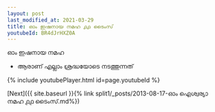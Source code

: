 ```yaml
---
layout: post
last_modified_at: 2021-03-29
title: ഓം ഇഷനായ നമഹ ൧൧ ടൈംസ്
youtubeId: BR4dJrHXZ0A
---
```

 
 
 ഓം ഇഷനായ നമഹ 
 
 -  ആരാണ് എല്ലാം ശ്രദ്ധയോടെ നടത്തുന്നത് 
 
  
 
  
 
 
 
 
 
 


{% include youtubePlayer.html id=page.youtubeId %}
 
[Next]({{ site.baseurl }}{% link  split1/_posts/2013-08-17-ഓം ഐശ്വര്യാ നമഹ ൧൧ ടൈംസ്.md%})
 
